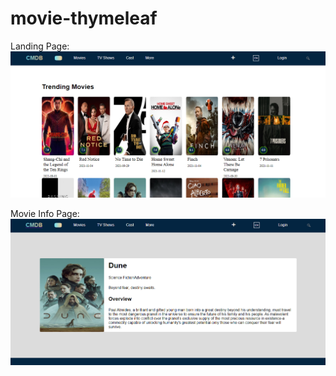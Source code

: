 # movie-thymeleaf

Landing Page:
![Landing page](./screenshots/landing.png)

Movie Info Page:
![Landinh page](./screenshots/info.png)
